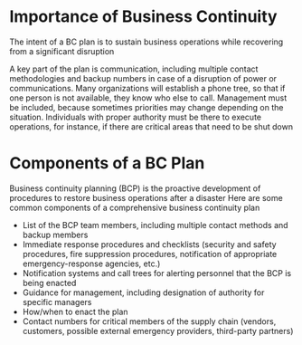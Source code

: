 # Importance of Business Continuity
The intent of a BC plan is to sustain business operations while recovering from a significant disruption

A key part of the plan is communication, including multiple contact methodologies and backup numbers in case of a disruption of power or communications. Many organizations will establish a phone tree, so that if one person is not available, they know who else to call. Management must be included, because sometimes priorities may change depending on the situation. Individuals with proper authority must be there to execute operations, for instance, if there are critical areas that need to be shut down

# Components of a BC Plan
Business continuity planning (BCP) is the proactive development of procedures to restore business operations after a disaster
Here are some common components of a comprehensive business continuity plan
- List of the BCP team members, including multiple contact methods and backup members
- Immediate response procedures and checklists (security and safety procedures, fire suppression procedures, notification of appropriate emergency-response agencies, etc.)
- Notification systems and call trees for alerting personnel that the BCP is being enacted
- Guidance for management, including designation of authority for specific managers
- How/when to enact the plan
- Contact numbers for critical members of the supply chain (vendors, customers, possible external emergency providers, third-party partners)